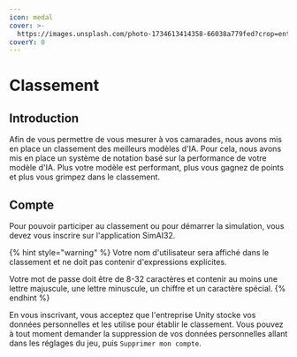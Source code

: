 ```yaml
---
icon: medal
cover: >-
  https://images.unsplash.com/photo-1734613414358-66038a779fed?crop=entropy&cs=srgb&fm=jpg&ixid=M3wxOTcwMjR8MHwxfHJhbmRvbXx8fHx8fHx8fDE3NDE1NTI4NDZ8&ixlib=rb-4.0.3&q=85
coverY: 0
---
```


# Classement

## Introduction

Afin de vous permettre de vous mesurer à vos camarades, nous avons mis en place un classement des meilleurs modèles d'IA. Pour cela, nous avons mis en place un système de notation basé sur la performance de votre modèle d'IA. Plus votre modèle est performant, plus vous gagnez de points et plus vous grimpez dans le classement.

## Compte

Pour pouvoir participer au classement ou pour démarrer la simulation, vous devez vous inscrire sur l'application SimAI32.

{% hint style="warning" %}
Votre nom d'utilisateur sera affiché dans le classement et ne doit pas contenir d'expressions explicites.&#x20;

Votre mot de passe doit être de 8-32 caractères et contenir au moins une lettre majuscule, une lettre minuscule, un chiffre et un caractère spécial.
{% endhint %}

En vous inscrivant, vous acceptez que l'entreprise Unity stocke vos données personnelles et les utilise pour établir le classement. Vous pouvez à tout moment demander la suppression de vos données personnelles allant dans les réglages du jeu, puis `Supprimer mon compte`.
